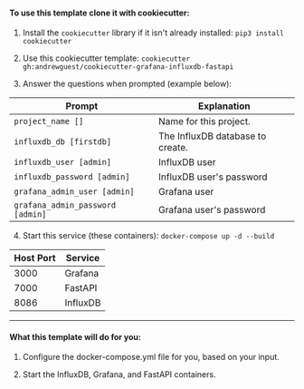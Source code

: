 #### To use this template clone it with cookiecutter:

1. Install the `cookiecutter` library if it isn't already installed:
   `pip3 install cookiecutter`

2. Use this cookiecutter template: `cookiecutter gh:andrewguest/cookiecutter-grafana-influxdb-fastapi`

3. Answer the questions when prompted (example below):

| Prompt                           | Explanation                      |
| -------------------------------- | -------------------------------- |
| `project_name []`                | Name for this project.           |
| `influxdb_db [firstdb]`          | The InfluxDB database to create. |
| `influxdb_user [admin]`          | InfluxDB user                    |
| `influxdb_password [admin]`      | InfluxDB user's password         |
| `grafana_admin_user [admin]`     | Grafana user                     |
| `grafana_admin_password [admin]` | Grafana user's password          |

4. Start this service (these containers): `docker-compose up -d --build`

| Host Port | Service  |
| --------- | -------- |
| 3000      | Grafana  |
| 7000      | FastAPI  |
| 8086      | InfluxDB |

---

#### What this template will do for you:

1. Configure the docker-compose.yml file for you, based on your input.

2. Start the InfluxDB, Grafana, and FastAPI containers.
